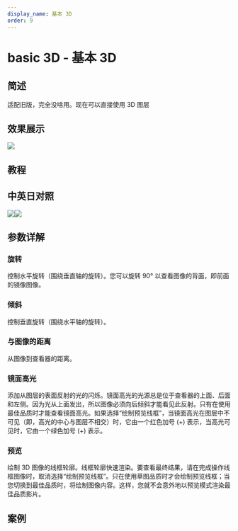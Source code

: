 ```yaml
---
display_name: 基本 3D
order: 9
---
```


# basic 3D - 基本 3D

## 简述

适配旧版，完全没啥用。现在可以直接使用 3D 图层

## 效果展示

![](https://cdn.yuelili.com/20220102220637.png)

## 教程

## 中英日对照

![](https://cdn.yuelili.com/20220102220456.png)![](https://mir.yuelili.com/user/AE/effects/AE-Effects-Obsolete-basic_3D_cn.png)

## 参数详解

### 旋转

控制水平旋转（围绕垂直轴的旋转）。您可以旋转 90° 以查看图像的背面，即前面的镜像图像。

### 倾斜

控制垂直旋转（围绕水平轴的旋转）。

### 与图像的距离

从图像到查看器的距离。

### 镜面高光

添加从图层的表面反射的光的闪烁。镜面高光的光源总是位于查看器的上面、后面和左侧。因为光从上面发出，所以图像必须向后倾斜才能看见此反射。只有在使用最佳品质时才能查看镜面高光。如果选择“绘制预览线框”，当镜面高光在图层中不可见（即，高光的中心与图层不相交）时，它由一个红色加号
(+) 表示，当高光可见时，它由一个绿色加号 (+) 表示。

### 预览

绘制 3D
图像的线框轮廓。线框轮廓快速渲染。要查看最终结果，请在完成操作线框图像时，取消选择“绘制预览线框”。只在使用草图品质时才会绘制预览线框；当您切换到最佳品质时，将绘制图像内容。这样，您就不会意外地以预览模式渲染最佳品质影片。

## 案例
